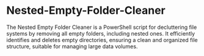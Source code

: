 # Nested-Empty-Folder-Cleaner
The Nested Empty Folder Cleaner is a PowerShell script for decluttering file systems by removing all empty folders, including nested ones. It efficiently identifies and deletes empty directories, ensuring a clean and organized file structure, suitable for managing large data volumes.
